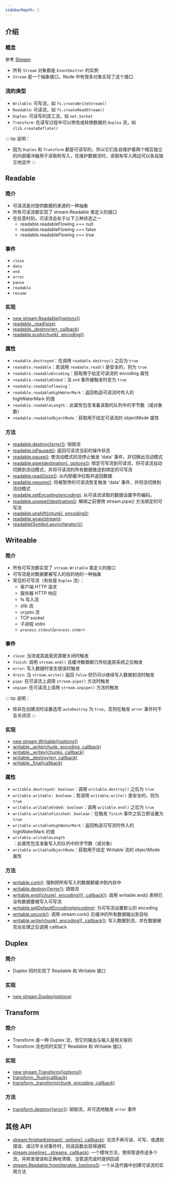 ```yaml
---
sidebarDepth: 2
---
```


## 介绍

### 概念

参考 [Stream](http://nodejs.cn/api/stream.html):

+ 所有 `Stream` 对象都是 `EventEmitter` 的实例
+ `Stream` 是一个抽象接口，Node 中有很多对象实现了这个接口

### 流的类型

+ `Writable`: 可写流，如 `fs.createWriteStream()`
+ `Readable`: 可读流，如 `fs.createReadStream()`
+ `Duplex`: 可读写的双工流，如 `net.Socket`
+ `Transform`: 在读写过程中可以修改或转换数据的 `Duplex` 流，如 `zlib.createDeflate()`

::: tip 说明：
+ 因为 `Duplex` 和 `Transform` 都是可读写的，所以它们各自维护着两个相互独立的内部缓冲器用于读取和写入，在维护数据流时，读取和写入两边可以各自独立地运作
:::

## Readable

### 简介

+ 可读流是对提供数据的来源的一种抽象
+ 所有可读流都实现了 stream.Readable 类定义的接口
+ 在任意时刻，可读流会处于以下三种状态之一
  + readable.readableFlowing === null
  + readable.readableFlowing === false
  + readable.readableFlowing === true


### 事件

+ `close`
+ `data`
+ `end`
+ `error`
+ `pause`
+ `readable`
+ `resume`

### 实现

+ [new stream.Readable([options])](http://nodejs.cn/api/stream.html#stream_new_stream_readable_options)
+ [readable._read(size)](http://nodejs.cn/api/stream.html#stream_readable_read_size_1)
+ [readable._destroy(err, callback)](http://nodejs.cn/api/stream.html#stream_readable_destroy_err_callback)
+ [readable.push(chunk[, encoding])](http://nodejs.cn/api/stream.html#stream_readable_push_chunk_encoding)

### 属性

+ `readable.destroyed`：在调用 `readable.destroy()` 之后为 `true`
+ `readable.readable`：若调用 `readable.read()` 是安全的，则为 `true`
+ `readable.readableEncoding`：获取用于给定可读流的 encoding 属性
+ `readable.readableEnded`：当 `end` 事件被触发时变为 `true`
+ `readable.readableFlowing`：
+ `readable.readableHighWaterMark`：返回构造可读流时传入的 highWaterMark 的值
+ `readable.readableLength`：此属性包含准备读取的队列中的字节数（或对象数）
+ `readable.readableObjectMode`：获取用于给定可读流的 objectMode 属性

### 方法

+ [readable.destroy([error])](http://nodejs.cn/api/stream.html#stream_readable_destroy_error): 销毁流
+ [readable.isPaused()](http://nodejs.cn/api/stream.html#stream_readable_ispaused): 返回可读流当前的操作状态
+ [readable.pause()](http://nodejs.cn/api/stream.html#stream_readable_pause): 使流动模式的流停止触发 'data' 事件，并切换出流动模式
+ [readable.pipe(destination[, options])](http://nodejs.cn/api/stream.html#stream_readable_pipe_destination_options): 绑定可写流到可读流，将可读流自动切换到流动模式，并将可读流的所有数据推送到绑定的可写流
+ [readable.read([size])](http://nodejs.cn/api/stream.html#stream_readable_read_size): 从内部缓冲拉取并返回数据
+ [readable.resume()](http://nodejs.cn/api/stream.html#stream_readable_resume): 将被暂停的可读流恢复触发 'data' 事件，并将流切换到流动模式
+ [readable.setEncoding(encoding)](http://nodejs.cn/api/stream.html#stream_readable_setencoding_encoding): 从可读流读取的数据设置字符编码。
+ [readable.unpipe([destination])](http://nodejs.cn/api/stream.html#stream_readable_unpipe_destination): 解绑之前使用 stream.pipe() 方法绑定的可写流
+ [readable.unshift(chunk[, encoding])](http://nodejs.cn/api/stream.html#stream_readable_unshift_chunk_encoding): 
+ [readable.wrap(stream)](http://nodejs.cn/api/stream.html#stream_readable_wrap_stream): 
+ [readable\[Symbol.asyncIterator\]()](http://nodejs.cn/api/stream.html#stream_readable_symbol_asynciterator): 


## Writeable

### 简介

+ 所有可写流都实现了 `stream.Writable` 类定义的接口
+ 可写流是对数据要被写入的目的地的一种抽象
+ 常见的可写流（有些是 `Duplex` 流）：
  + 客户端 HTTP 请求
  + 服务器 HTTP 响应
  + fs 写入流
  + zlib 流
  + crypto 流
  + TCP socket
  + 子进程 stdin
  + `process.stdout`/`process.stderr`

### 事件

+ `close`: 当流或其底层资源被关闭时触发
+ `finish`: 调用 `stream.end()` 且缓冲数据都已传给底层系统之后触发
+ `error`: 写入数据时发生错误时触发
+ `drain`: 当 `stream.write()` 返回 `false` 但仍可以继续写入数据到流时触发
+ `pipe`: 在可读流上调用 `stream.pipe()` 方法时触发
+ `unpipe`: 在可读流上调用 `stream.unpipe()` 方法时触发

::: tip 说明：
+ 除非在创建流时设置选项 `autoDestroy` 为 `true`，否则在触发 `error` 事件时不会关闭流
:::


### 实现

+ [new stream.Writable([options])](http://nodejs.cn/api/stream.html#stream_constructor_new_stream_writable_options)
+ [writable._write(chunk, encoding, callback)](http://nodejs.cn/api/stream.html#stream_writable_write_chunk_encoding_callback_1)
+ [writable._writev(chunks, callback)](http://nodejs.cn/api/stream.html#stream_writable_writev_chunks_callback)
+ [writable._destroy(err, callback)](http://nodejs.cn/api/stream.html#stream_writable_destroy_err_callback)
+ [writable._final(callback)](http://nodejs.cn/api/stream.html#stream_writable_final_callback)

### 属性


+ `writable.destroyed: boolean`：调用 `writable.destroy()` 之后为 `true`
+ `writable.writable: boolean`：若调用 `writable.write()` 是安全的，则为 `true`
+ `writable.writableEnded: boolean`：调用 `writable.end()` 之后为 `true`
+ `writable.writableFinished: boolean`：在触发 `finish` 事件之前立即设置为 `true`
+ `writable.writableHighWaterMark`：返回构造可写流时传入的 highWaterMark 的值
+ `writable.writableLength`：此属性包含准备写入的队列中的字节数（或对象）
+ `writable.writableObjectMode`：获取用于给定 Writable 流的 objectMode 属性

### 方法

+ [writable.cork()](http://nodejs.cn/api/stream.html#stream_writable_cork): 强制把所有写入的数据都缓冲到内存中
+ [writable.destroy([error])](http://nodejs.cn/api/stream.html#stream_writable_destroy_error): 销毁流
+ [writable.end([chunk[, encoding]][, callback])](http://nodejs.cn/api/stream.html#stream_writable_end_chunk_encoding_callback): 调用 writable.end() 表明已没有数据要被写入可写流
+ [writable.setDefaultEncoding(encoding)](http://nodejs.cn/api/stream.html#stream_writable_setdefaultencoding_encoding): 为可写流设置默认的 encoding
+ [writable.uncork()](http://nodejs.cn/api/stream.html#stream_writable_uncork): 调用 stream.cork() 后缓冲的所有数据输出到目标
+ [writable.write(chunk[, encoding][, callback])](http://nodejs.cn/api/stream.html#stream_writable_write_chunk_encoding_callback): 写入数据到流，并在数据被完全处理之后调用 callback

## Duplex

### 简介

+ Duplex 同时实现了 Readable 和 Writable 接口

### 实现

+ [new stream.Duplex(options)](http://nodejs.cn/api/stream.html#stream_new_stream_duplex_options)



## Transform

### 简介

+ Transform 是一种 Duplex 流，但它的输出与输入是相关联的
+ Transform 流也同时实现了 Readable 和 Writable 接口

### 实现

+ [new stream.Transform([options])](http://nodejs.cn/api/stream.html#stream_new_stream_duplex_options)
+ [transform._flush(callback)](http://nodejs.cn/api/stream.html#stream_transform_flush_callback)
+ [transform._transform(chunk, encoding, callback)](http://nodejs.cn/api/stream.html#stream_transform_transform_chunk_encoding_callback)

### 方法

+ [transform.destroy([error])](http://nodejs.cn/api/stream.html#stream_transform_destroy_error): 销毁流，并可选地触发 `error` 事件




## 其他 API

+ [stream.finished(stream[, options], callback)](http://nodejs.cn/api/stream.html#stream_stream_finished_stream_options_callback): 当流不再可读、可写、或遇到错误、或过早关闭事件时，则该函数会获得通知
+ [stream.pipeline(...streams, callback)](http://nodejs.cn/api/stream.html#stream_stream_pipeline_streams_callback): 一个模块方法，使用管道传送多个流，并转发错误和正确地清理，当管道完成时提供回调
+ [stream.Readable.from(iterable, [options])](http://nodejs.cn/api/stream.html#stream_stream_readable_from_iterable_options): 一个从迭代器中创建可读流的实用方法